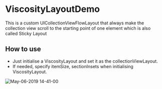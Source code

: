 # ViscosityLayoutDemo

This is a custom UICollectionViewFlowLayout that always make the collection view scroll to the starting point of one element which is also called Sticky Layout


## How to use
* Just initialise a ViscosityLayout and set it as the collectionViewLayout.
* If needed, specify itemSize, sectionInsets when initialising ViscosityLayout. 

![May-06-2019 14-41-00](https://user-images.githubusercontent.com/46996132/57206965-30f8ac80-700d-11e9-8df9-f1bb1bbd5a10.gif)
